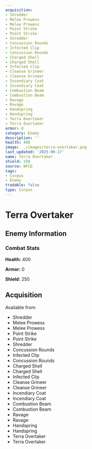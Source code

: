 ```yaml
---
acquisition:
- Shredder
- Melee Prowess
- Melee Prowess
- Point Strike
- Point Strike
- Shredder
- Concussion Rounds
- Infected Clip
- Concussion Rounds
- Charged Shell
- Charged Shell
- Infected Clip
- Cleanse Grineer
- Cleanse Grineer
- Incendiary Coat
- Incendiary Coat
- Combustion Beam
- Combustion Beam
- Ravage
- Ravage
- Handspring
- Handspring
- Terra Overtaker
- Terra Overtaker
armor: 0
category: Enemy
description: ''
health: 400
image: ../images/terra-overtaker.png
last_updated: '2025-09-17'
name: Terra Overtaker
shield: 250
source: WFCD
tags:
- Corpus
- Enemy
tradable: false
type: Corpus
---
```


# Terra Overtaker

## Enemy Information

### Combat Stats

**Health:** 400

**Armor:** 0

**Shield:** 250

## Acquisition

Available from:
- Shredder
- Melee Prowess
- Melee Prowess
- Point Strike
- Point Strike
- Shredder
- Concussion Rounds
- Infected Clip
- Concussion Rounds
- Charged Shell
- Charged Shell
- Infected Clip
- Cleanse Grineer
- Cleanse Grineer
- Incendiary Coat
- Incendiary Coat
- Combustion Beam
- Combustion Beam
- Ravage
- Ravage
- Handspring
- Handspring
- Terra Overtaker
- Terra Overtaker

